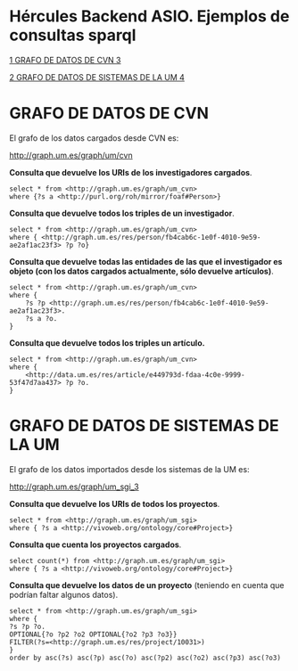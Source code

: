 # Hércules Backend ASIO. Ejemplos de consultas sparql

[1 GRAFO DE DATOS DE CVN 3](#grafo-de-datos-de-cvn)

[2 GRAFO DE DATOS DE SISTEMAS DE LA UM
4](#grafo-de-datos-de-sistemas-de-la-um)

GRAFO DE DATOS DE CVN
=====================

El grafo de los datos cargados desde CVN es:

http://graph.um.es/graph/um/cvn

**Consulta que devuelve los URIs de los investigadores cargados**.

	select * from <http://graph.um.es/graph/um_cvn>
	where {?s a <http://purl.org/roh/mirror/foaf#Person>}

**Consulta que devuelve todos los triples de un investigador**.

	select * from <http://graph.um.es/graph/um_cvn>
	where { <http://graph.um.es/res/person/fb4cab6c-1e0f-4010-9e59-ae2af1ac23f3> ?p ?o}

**Consulta que devuelve todas las entidades de las que el investigador
es objeto (**con los datos cargados actualmente, sólo devuelve
artículos**)**.

	select * from <http://graph.um.es/graph/um_cvn>
	where {
		?s ?p <http://graph.um.es/res/person/fb4cab6c-1e0f-4010-9e59-ae2af1ac23f3>.
		?s a ?o.
	}

**Consulta que devuelve todos los triples un artículo.**

	select * from <http://graph.um.es/graph/um_cvn>
	where {
		<http://data.um.es/res/article/e449793d-fdaa-4c0e-9999-53f47d7aa437> ?p ?o.
	}

GRAFO DE DATOS DE SISTEMAS DE LA UM
===================================

El grafo de los datos importados desde los sistemas de la UM es:

http://graph.um.es/graph/um_sgi_3

**Consulta que devuelve los URIs de todos los proyectos**.

	select * from <http://graph.um.es/graph/um_sgi>
	where { ?s a <http://vivoweb.org/ontology/core#Project>}

**Consulta que cuenta los proyectos cargados**.

	select count(*) from <http://graph.um.es/graph/um_sgi>
	where { ?s a <http://vivoweb.org/ontology/core#Project>}

**Consulta que devuelve los datos de un proyecto** (teniendo en cuenta
que podrían faltar algunos datos).

	select * from <http://graph.um.es/graph/um_sgi>
	where {
	?s ?p ?o.
	OPTIONAL{?o ?p2 ?o2 OPTIONAL{?o2 ?p3 ?o3}}
	FILTER(?s=<http://graph.um.es/res/project/10031>)
	}
	order by asc(?s) asc(?p) asc(?o) asc(?p2) asc(?o2) asc(?p3) asc(?o3)
